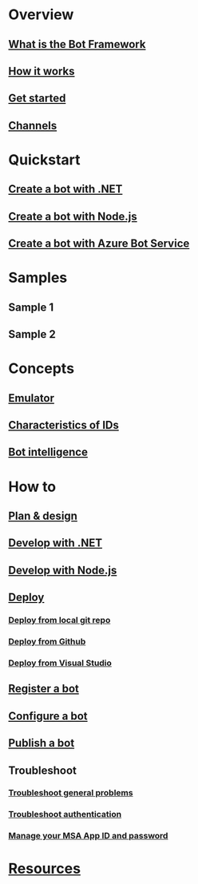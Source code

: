 # Overview
## [What is the Bot Framework](overview-value-proposition.md)
## [How it works](bot-framework-overview-how-it-works.md)
<!-- ## [Bot scenarios](bot-framework-overview-scenarios.md)-->
<!-- ## [Core concepts](bot-framework-concepts-overview.md)-->
## [Get started](bot-framework-botbuilder-overview.md)
## [Channels]()
<!-- ## [Try it out](bot-framework-sample-bot.md)-->
# Quickstart
## [Create a bot with .NET](~/dotnet/getstarted.md)
## [Create a bot with Node.js](~/nodejs/getstarted.md)
## [Create a bot with Azure Bot Service](~/azure-bot-service/getstarted.md)
# Samples
## Sample 1
## Sample 2
# Concepts
## [Emulator](~/debug-bots-emulator.md)
## [Characteristics of IDs](~/resources-identifiers-guide.md)
## [Bot intelligence](~/intelligent-bots.md)
<!-- REMOVE when complete transition is complete
### [Overview](~/intelligent-bots.md)
### [Language](bot-framework-intelligence-language.md)
### [Vision](bot-framework-intelligence-vision.md)
### [Speech](bot-framework-intelligence-speech.md)
### [Knowledge](bot-framework-intelligence-knowledge.md)
### [Search](bot-framework-intelligence-search.md)
### [Location Control](bot-framework-intelligence-location-control.md) -->
<!--# Build with Azure Bot Service
## [Overview](~/azure-bot-service/overview.md)
## [Debug your bot](~/azure-bot-service/debug.md)
## Templates
### [Overview](~/azure-bot-service/templates-overview.md)
### [Basic bot](~/azure-bot-service/basic-bot.md)
### [Form bot](~/azure-bot-service/form-bot.md)
### [Language understanding bot](~/azure-bot-service/natural-language-bot.md)
### [Proactive bot](~/azure-bot-service/proactive-bot.md)
### [Question and answer bot](~/azure-bot-service/question-and-answer-bot.md)-->
# How to
## [Plan & design](design/principles.md)
## [Develop with .NET](dotnet/)
## [Develop with Node.js](nodejs/)
## [Deploy](~/publish-bot-overview.md)
### [Deploy from local git repo](~/deploy-bot-local-git.md)
### [Deploy from Github](~/deploy-bot-github.md)
### [Deploy from Visual Studio](~/deploy-bot-visual-studio.md)
## [Register a bot](~/portal-register-bot.md)
## [Configure a bot](~/portal-configure-channels.md)
<!--### [Set up continuous integration](~/azure-bot-service/continuous-integration.md)-->
## [Publish a bot](~/portal-submit-bot-directory.md)
## Troubleshoot
### [Troubleshoot general problems](bot-framework-troubleshooting-guide.md)
### [Troubleshoot authentication](bot-framework-troubleshooting-auth.md)
### [Manage your MSA App ID and password](~/azure-bot-service/manage-msa-app-ID.md)
# [Resources](resources/TOC.md)
